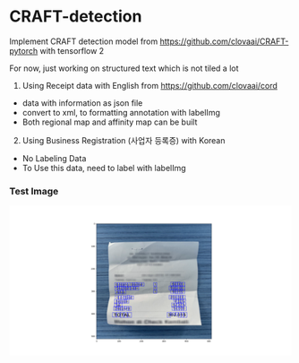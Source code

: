# CRAFT-detection

Implement CRAFT detection model from https://github.com/clovaai/CRAFT-pytorch with tensorflow 2

For now, just working on structured text which is not tiled a lot

1. Using Receipt data with English from https://github.com/clovaai/cord
- data with information as json file
- convert to xml, to formatting annotation with labelImg
- Both regional map and affinity map can be built  


2. Using Business Registration (사업자 등록증) with Korean
- No Labeling Data
- To Use this data, need to label with labelImg

### Test Image
![reciept](/readme_images/Figure_1.png)
